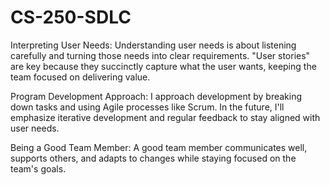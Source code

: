 # CS-250-SDLC


Interpreting User Needs: Understanding user needs is about listening carefully and turning those needs into clear requirements. "User stories" are key because they succinctly capture what the user wants, keeping the team focused on delivering value.

Program Development Approach: I approach development by breaking down tasks and using Agile processes like Scrum. In the future, I'll emphasize iterative development and regular feedback to stay aligned with user needs.

Being a Good Team Member: A good team member communicates well, supports others, and adapts to changes while staying focused on the team's goals.






